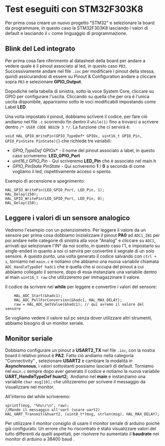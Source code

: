 # Test eseguiti con STM32F303K8

Per prima cosa creare un nuovo progetto "STM32"  e selezionare la board da programmare, in questo caso la STM32F303K8 lasciando i valori di default e lasciando il `c` come linguaggio di programmazione.

## Blink del Led integrato

Per prima cosa fare riferimento al datasheet della board per andare a vedere quale è il pinout associato al led, in questo caso `PB3`. Successivamente andare nel file `.ioc` per modificare i pinout della stessa, quindi assicurandosi di essere su Pinout & Configuration andare a cliccare sopra `PB3` e selezionare **GPIO_Output**.

Dopodichè nella tabella di sinistra, sotto la voce System Core, cliccare su GPIO per configurare l'uscita.  Cliccando su quella che per ora è l'unica uscita disponibile, appariranno sotto le voci modificabili impostando come Label **LED**.


Una volta impostato il pinout, dobbiamo scrivere il codice, per fare ciò andiamo nel file `.c` scorrendo fin dentro il `while(1)`  fino a trovarci a scrivere dentro `/* USER CODE BEGIN 3 */`.
La funzione che ci servirà è:

`void HAL_GPIO_WritePin(GPIO_TypeDef* GPIOx, uint16_t GPIO_Pin, GPIO_PinState PinState){}` che richiede tre variabili:


 - *GPIO_TypeDef* GPIOx* - il nome del pinout associato a label, in questo caso scriveremo: **LED_GPIO_Port**
 - *uint16_t GPIO_Pin* - Qui scriveremo **LED_Pin** che è associato nel main.h
 - *GPIO_PinState PinState* - Qui scriveremo **1** / **0** a seconda di come vogliamo il led, rispettivamente acceso o spento.

Esempio di accensione e spegnimento:




    HAL_GPIO_WritePin(LED_GPIO_Port, LED_Pin, 1);
    HAL_Delay(150);
    HAL_GPIO_WritePin(LED_GPIO_Port, LED_Pin, 0);
    HAL_Delay(150);


## Leggere i valori di un sensore analogico
Vedremo l'esempio con un potenziometro.
Per leggere il valore da un sensore per prima cosa dobbiamo inizializzare il pinout **PA0** ad `ADC1_IN1` per poi andare nelle categorie di sinistra alla voce "Analog" e cliccare su `ADC1`, arrivati qui selezionare l'IN* da noi scelto, in questo caso l'1, e impostarlo su single-ended in quanto a noi ci servirà per convertire il segnale di un solo sensore.
A questo punto, una volta generato il codice salvando con `ctrl + s`, torniamo nel `main.c` e notiamo che abbiamo una nuova variabile chiamata `ADC_HandleTypeDef hadc1` che è quella che si occupa del pinout a cui abbiamo collegato il sensore, dopo di essa instanziare una variabile dentro al main `uint16_t raw` che utilizzeremo per immagazzinare il valore.

Il codice da scrivere nel **while** per leggere e convertire i valori del sensore:

	    HAL_ADC_Start(&hadc1);
		HAL_ADC_PollForConversion(&hadc1, HAL_MAX_DELAY);
		raw = HAL_ADC_GetValue(&hadc1); // qui avremo il valore del sensore 
  
  
Se vogliamo vedere il valore sul pc senza dover utilizzare altri strumenti, abbiamo bisogno di un monitor seriale.
## Monitor seriale
Dobbiamo configurare un pinout a **USART2_TX** nel file `.ioc`, con la nostra board il relativo pinout è **PA2**. Fatto ciò andiamo nella categoria "Connectivity" , selezionare **USART2** e cambiare la modalità in **Asynchronous**, i valori sottostanti possiamo lasciarli di default. Torniamo nel `main.c` sempre dopo aver generato il codice e notiamo la nuova variabile **UART_HandleTypeDef huart2;**.
Andiamo nel **main** e instanziamo una variabile `char msg[10];` che utilizzeremo per scrivere il messaggio da visualizzare nel monitor.

All'interno del while scriveremo: 

    sprintf(msg, "%hu\r\n", raw);
	//Mando il messaggio all'uart (usare uart2)
	HAL_UART_Transmit(&huart2, (uint8_t*)msg, strlen(msg), HAL_MAX_DELAY);

Per utilizzare il monitor consiglio di usare il monitor seriale di arduino poichè già configurato. Un errore che ho riscontrato è stato visualizzare valori del tutto differenti da quelli aspettati, per risolvere ho aumentato il **baudrate** nel monitor di arduino a 38400 baud .
